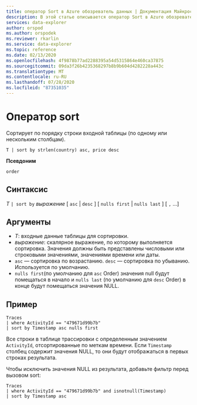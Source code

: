 ```yaml
---
title: оператор Sort в Azure обозреватель данных | Документация Майкрософт
description: В этой статье описывается оператор Sort в Azure обозреватель данных.
services: data-explorer
author: orspod
ms.author: orspodek
ms.reviewer: rkarlin
ms.service: data-explorer
ms.topic: reference
ms.date: 02/13/2020
ms.openlocfilehash: 4f9878b77ad2288395a54d5315864e460ca37875
ms.sourcegitcommit: 09da3f26b4235368297b8b9b604d4282228a443c
ms.translationtype: MT
ms.contentlocale: ru-RU
ms.lasthandoff: 07/28/2020
ms.locfileid: "87351035"
---
```

# <a name="sort-operator"></a>Оператор sort 

Сортирует по порядку строки входной таблицы (по одному или нескольким столбцам).

```kusto
T | sort by strlen(country) asc, price desc
```

**Псевдоним**

`order`

## <a name="syntax"></a>Синтаксис

*T* `| sort by` *выражение* [ `asc`  |  `desc` ] [ `nulls first`  |  `nulls last` ] [ `,` ...]

## <a name="arguments"></a>Аргументы

* *T*: входные данные таблицы для сортировки.
* *выражение*: скалярное выражение, по которому выполняется сортировка. Значения должны быть представлены числовыми или строковыми значениями, значениями времени или даты.
* `asc` — сортировка по возрастанию. `desc` — сортировка по убыванию. Используется по умолчанию.
* `nulls first`(по умолчанию для `asc` Order) значения null будут помещаться в начало и `nulls last` (по умолчанию для `desc` Order) в конце будут помещаться значения NULL.

## <a name="example"></a>Пример

```kusto
Traces
| where ActivityId == "479671d99b7b"
| sort by Timestamp asc nulls first
```

Все строки в таблице трассировки с определенным значением `ActivityId`, отсортированные по меткам времени. Если `Timestamp` столбец содержит значения NULL, то они будут отображаться в первых строках результата.

Чтобы исключить значения NULL из результата, добавьте фильтр перед вызовом sort:

```kusto
Traces
| where ActivityId == "479671d99b7b" and isnotnull(Timestamp)
| sort by Timestamp asc
```
